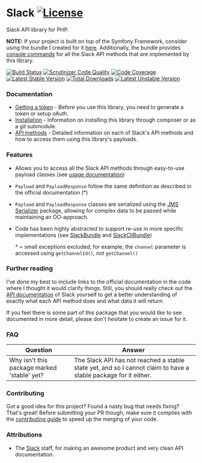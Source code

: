# Slack [![License](https://poser.pugx.org/cleentfaar/slack/license.svg)](https://packagist.org/packages/cleentfaar/slack)

Slack API library for PHP.

**NOTE:** If your project is built on top of the Symfony Framework, consider using the bundle I created for it [here](https://github.com/cleentfaar/CLSlackBundle).
Additionally, the bundle provides [console commands](https://github.com/cleentfaar/CLSlackBundle/blob/master/Resources/doc/commands.md) for all the Slack API methods
that are implemented by this library.

[![Build Status](https://secure.travis-ci.org/cleentfaar/slack.svg)](http://travis-ci.org/cleentfaar/slack)
[![Scrutinizer Code Quality](https://scrutinizer-ci.com/g/cleentfaar/slack/badges/quality-score.png?b=master)](https://scrutinizer-ci.com/g/cleentfaar/slack/?branch=master)
[![Code Coverage](https://scrutinizer-ci.com/g/cleentfaar/slack/badges/coverage.png?b=master)](https://scrutinizer-ci.com/g/cleentfaar/slack/?branch=master)<br/>
[![Latest Stable Version](https://poser.pugx.org/cleentfaar/slack/v/stable.svg)](https://packagist.org/packages/cleentfaar/slack)
[![Total Downloads](https://poser.pugx.org/cleentfaar/slack/downloads.svg)](https://packagist.org/packages/cleentfaar/slack)
[![Latest Unstable Version](https://poser.pugx.org/cleentfaar/slack/v/unstable.svg)](https://packagist.org/packages/cleentfaar/slack)


### Documentation

- [Getting a token](Resources/doc/getting-started.md) - Before you use this library, you need to generate a token or setup oAuth.
- [Installation](Resources/doc/installation.md) - Information on installing this library through composer or as a git submodule.
- [API methods](Resources/doc/methods/index.md) - Detailed information on each of Slack's API methods and how to access them using this library's payloads.


### Features
- Allows you to access all the Slack API methods through easy-to-use payload classes (see [usage documentation](Resources/doc/usage.md))
- `Payload` and `PayloadResponse` follow the same definition as described in the official documentation (*)
- `Payload` and `PayloadResponse` classes are serialized using the [JMS Serializer](https://github.com/jms/serializer) package,
allowing for complex data to be passed while maintaining an OO-approach.
- Code has been highly abstracted to support re-use in more specific implementations (see [SlackBundle](https://github.com/cleentfaar/CLSlackBundle) and [SlackCliBundle](https://github.com/cleentfaar/CLSlackCliBundle))

    \* = small exceptions excluded; for example, the `channel` parameter is accessed using `getChannelId()`, not `getChannel()`

### Further reading

I've done my best to include links to the official documentation in the code where I thought it would clarify things.
Still, you should really check out the [API documentation](https://api.slack.com/) of Slack yourself to get a better
understanding of exactly what each API method does and what data it will return.

If you feel there is some part of this package that you would like to see documented in more detail, please don't hesitate
to create an issue for it.


### FAQ

| Question                                      | Answer                                                                                                          |
|-----------------------------------------------|-----------------------------------------------------------------------------------------------------------------|
| Why isn't this package marked 'stable' yet?   | The Slack API has not reached a stable state yet, and so I cannot claim to have a stable package for it either. |


### Contributing

Got a good idea for this project? Found a nasty bug that needs fixing? That's great!
Before submitting your PR though, make sure it complies with the [contributing guide](Resources/doc/contributing.md) to
speed up the merging of your code.


### Attributions

- The [Slack](https://slack.com/) staff, for making an awesome product and very clean API documentation.
